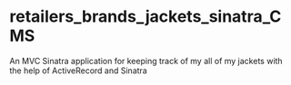 # retailers_brands_jackets_sinatra_CMS
An MVC Sinatra application for keeping track of my all of my jackets with the help of ActiveRecord and Sinatra
